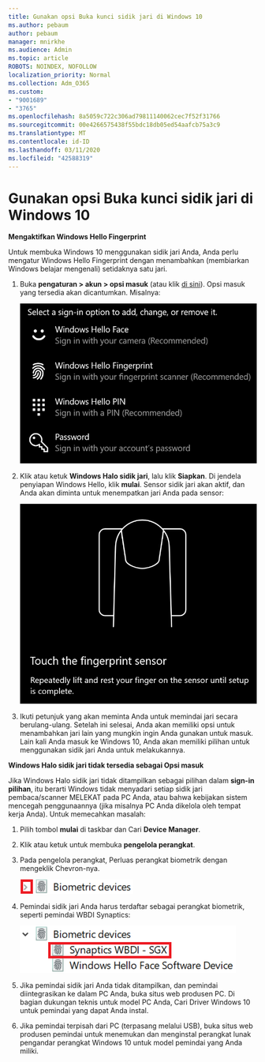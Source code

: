 ```yaml
---
title: Gunakan opsi Buka kunci sidik jari di Windows 10
ms.author: pebaum
author: pebaum
manager: mnirkhe
ms.audience: Admin
ms.topic: article
ROBOTS: NOINDEX, NOFOLLOW
localization_priority: Normal
ms.collection: Adm_O365
ms.custom:
- "9001689"
- "3765"
ms.openlocfilehash: 8a5059c722c306ad79811140062cec7f52f31766
ms.sourcegitcommit: 00e4266575438f55bdc18db05ed54aafcb75a3c9
ms.translationtype: MT
ms.contentlocale: id-ID
ms.lasthandoff: 03/11/2020
ms.locfileid: "42588319"
---
```

# <a name="use-fingerprint-unlock-option-in-windows-10"></a>Gunakan opsi Buka kunci sidik jari di Windows 10

**Mengaktifkan Windows Hello Fingerprint**

Untuk membuka Windows 10 menggunakan sidik jari Anda, Anda perlu mengatur Windows Hello Fingerprint dengan menambahkan (membiarkan Windows belajar mengenali) setidaknya satu jari. 

1. Buka **pengaturan > akun > opsi masuk** (atau klik [di sini](ms-settings:signinoptions?activationSource=GetHelp)). Opsi masuk yang tersedia akan dicantumkan. Misalnya:

    ![Opsi masuk.](media/sign-in-options.png)

2. Klik atau ketuk **Windows Halo sidik jari**, lalu klik **Siapkan**. Di jendela penyiapan Windows Hello, klik **mulai**. Sensor sidik jari akan aktif, dan Anda akan diminta untuk menempatkan jari Anda pada sensor:

   ![Sensor sidik jari.](media/fingerprint-sensor.png)

3. Ikuti petunjuk yang akan meminta Anda untuk memindai jari secara berulang-ulang. Setelah ini selesai, Anda akan memiliki opsi untuk menambahkan jari lain yang mungkin ingin Anda gunakan untuk masuk. Lain kali Anda masuk ke Windows 10, Anda akan memiliki pilihan untuk menggunakan sidik jari Anda untuk melakukannya.

**Windows Halo sidik jari tidak tersedia sebagai Opsi masuk**

Jika Windows Halo sidik jari tidak ditampilkan sebagai pilihan dalam **sign-in pilihan**, itu berarti Windows tidak menyadari setiap sidik jari pembaca/scanner MELEKAT pada PC Anda, atau bahwa kebijakan sistem mencegah penggunaannya (jika misalnya PC Anda dikelola oleh tempat kerja Anda). Untuk memecahkan masalah: 

1. Pilih tombol **mulai** di taskbar dan Cari **Device Manager**.

2. Klik atau ketuk untuk membuka **pengelola perangkat**.

3. Pada pengelola perangkat, Perluas perangkat biometrik dengan mengeklik Chevron-nya.

   ![Perangkat biometrik.](media/biometric-devices.png)

4. Pemindai sidik jari Anda harus terdaftar sebagai perangkat biometrik, seperti pemindai WBDI Synaptics:

   ![Perangkat biometrik.](media/biometric-devices-expanded.png)

5. Jika pemindai sidik jari Anda tidak ditampilkan, dan pemindai diintegrasikan ke dalam PC Anda, buka situs web produsen PC. Di bagian dukungan teknis untuk model PC Anda, Cari Driver Windows 10 untuk pemindai yang dapat Anda instal.

6. Jika pemindai terpisah dari PC (terpasang melalui USB), buka situs web produsen pemindai untuk menemukan dan menginstal perangkat lunak pengandar perangkat Windows 10 untuk model pemindai yang Anda miliki.
